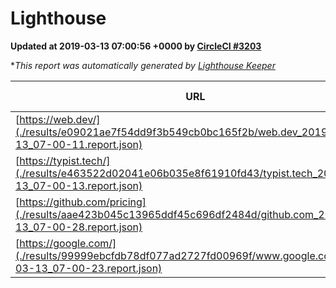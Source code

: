 
# Lighthouse

**Updated at 2019-03-13 07:00:56 +0000 by [CircleCI #3203](https://circleci.com/gh/ItinerisLtd/lighthouse-keeper-example/3203)**

**This report was automatically generated by [Lighthouse Keeper](https://github.com/itinerisltd/lighthouse-keeper)*

| URL | Performance | Accessibility | Best Practices | SEO | PWA | Updated At |
| --- | --- | --- | --- | --- | --- | --- |
| [https://web.dev/](./results/e09021ae7f54dd9f3b549cb0bc165f2b/web.dev_2019-03-13_07-00-11.report.json) | 0.98 | 0.93 | 1 | 0.87 | 1 | 2019-03-13T07:00:11.505Z |
| [https://typist.tech/](./results/e463522d02041e06b035e8f61910fd43/typist.tech_2019-03-13_07-00-13.report.json) | 1 |  |  |  |  | 2019-03-13T07:00:13.450Z |
| [https://github.com/pricing](./results/aae423b045c13965ddf45c696df2484d/github.com_2019-03-13_07-00-28.report.json) | 0.8 | 0.89 | 0.93 | 0.9 | 0.58 | 2019-03-13T07:00:28.725Z |
| [https://google.com/](./results/99999ebcfdb78df077ad2727fd00969f/www.google.com_2019-03-13_07-00-23.report.json) | 0.95 | 0.71 | 0.93 | 0.82 | 0.58 | 2019-03-13T07:00:23.865Z |

